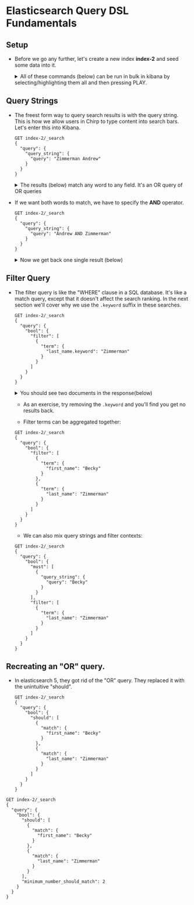 # Elasticsearch Query DSL Fundamentals

## Setup

- Before we go any further, let's create a new index __index-2__ and seed some data into it.  

  <details>
    <summary>All of these commands (below) can be run in bulk in kibana by selecting/highlighting them all and then pressing PLAY.</summary>
    <p>

  ```
  PUT index-2/doc/1?refresh=true
  {
    "first_name": "Becky",
    "last_name": "Young"
  }

  PUT index-2/doc/2?refresh=true
  {
    "first_name": "Becky",
    "last_name": "Zimmerman"
  }

  PUT index-2/doc/3?refresh=true
  {
    "first_name": "Andrew",
    "last_name": "Young"
  }

  PUT index-2/doc/4?refresh=true
  {
    "first_name": "Andrew",
    "last_name": "Zimmerman"
  }

  PUT index-2/doc/5?refresh=true
  {
    "first_name": "Conan",
    "last_name": "O'Brien"
  }
  ```
  </p>
  </details>

## Query Strings

- The freest form way to query search results is with the query string.  This is how we allow users in Chirp to type content into search bars.  Let's enter this into Kibana.

  ```
  GET index-2/_search
  {
    "query": {
      "query_string": {
        "query": "Zimmerman Andrew"
      }
    }
  }
  ```

  <details><summary>The results (below) match any word to any field.  It's an OR query of OR queries</summary>
  <p>

  ```json
  {
    "took": 2,
    "timed_out": false,
    "_shards": {
      "total": 5,
      "successful": 5,
      "failed": 0
    },
    "hits": {
      "total": 3,
      "max_score": 0.78549397,
      "hits": [
        {
          "_index": "index-2",
          "_type": "doc",
          "_id": "4",
          "_score": 0.78549397,
          "_source": {
            "first_name": "Andrew",
            "last_name": "Zimmerman"
          }
        },
        {
          "_index": "index-2",
          "_type": "doc",
          "_id": "3",
          "_score": 0.25811607,
          "_source": {
            "first_name": "Andrew",
            "last_name": "Young"
          }
        },
        {
          "_index": "index-2",
          "_type": "doc",
          "_id": "2",
          "_score": 0.16358379,
          "_source": {
            "first_name": "Becky",
            "last_name": "Zimmerman"
          }
        }
      ]
    }
  }
  ```

  </p>
  </details>

- If we want both words to match, we have to specify the __AND__ operator.

  ```
  GET index-2/_search
  {
    "query": {
      "query_string": {
        "query": "Andrew AND Zimmerman"
      }
    }
  }
  ```

  <details><summary>Now we get back one single result (below)</summary>
  <p>

  ```json
  {
    "took": 2,
    "timed_out": false,
    "_shards": {
      "total": 5,
      "successful": 5,
      "failed": 0
    },
    "hits": {
      "total": 1,
      "max_score": 0.78549397,
      "hits": [
        {
          "_index": "index-2",
          "_type": "doc",
          "_id": "4",
          "_score": 0.78549397,
          "_source": {
            "first_name": "Andrew",
            "last_name": "Zimmerman"
          }
        }
      ]
    }
  }
  ```

  </p>
  </details>

## Filter Query

- The filter query is like the "WHERE" clause in a SQL database.  It's like a match query, except that it doesn't affect the search ranking.  In the next section we'll cover why we use the `.keyword` suffix in these searches.

  ```
  GET index-2/_search
  {
    "query": {
      "bool": {
        "filter": [
          {
            "term": {
              "last_name.keyword": "Zimmerman"
            }
          }
        ]
      }
    }
  }
  ```

  <details><summary>You should see two documents in the response(below)</summary>
  <p>

  ```json
  {
    "took": 1,
    "timed_out": false,
    "_shards": {
      "total": 5,
      "successful": 5,
      "failed": 0
    },
    "hits": {
      "total": 2,
      "max_score": 0,
      "hits": [
        {
          "_index": "index-2",
          "_type": "doc",
          "_id": "2",
          "_score": 0,
          "_source": {
            "first_name": "Becky",
            "last_name": "Zimmerman"
          }
        },
        {
          "_index": "index-2",
          "_type": "doc",
          "_id": "4",
          "_score": 0,
          "_source": {
            "first_name": "Andrew",
            "last_name": "Zimmerman"
          }
        }
      ]
    }
  }
  ```

  </p>
  </details>

  - As an exercise, try removing the `.keyword` and you'll find you get no results back.

  - Filter terms can be aggregated together:

  ```
  GET index-2/_search
  {
    "query": {
      "bool": {
        "filter": [
          {
            "term": {
              "first_name": "Becky"
            }
          },
          {
            "term": {
              "last_name": "Zimmerman"
            }
          }
        ]
      }
    }
  }
  ```

  - We can also mix query strings and filter contexts:

  ```
  GET index-2/_search
  {
    "query": {
      "bool": {
        "must": [
          {
            "query_string": {
              "query": "Becky"
            }
          }
        ],
        "filter": [
          {
            "term": {
              "last_name": "Zimmerman"
            }
          }
        ]
      }
    }
  }
  ```

## Recreating an "OR" query.

- In elasticsearch 5, they got rid of the "OR" query.  They replaced it with the unintuitive "should".

  ```
  GET index-2/_search
  {
    "query": {
      "bool": {
        "should": [
          {
            "match": {
              "first_name": "Becky"
            }
          },
          {
            "match": {
              "last_name": "Zimmerman"
            }
          }
        ]
      }
    }
  }
  ```

```
GET index-2/_search
{
  "query": {
    "bool": {
      "should": [
        {
          "match": {
            "first_name": "Becky"
          }
        },
        {
          "match": {
            "last_name": "Zimmerman"
          }
        }
      ],
      "minimum_number_should_match": 2
    }
  }
}
```
